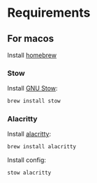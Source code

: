 # Requirements

## For macos

Install [homebrew](https://brew.sh)

### Stow

Install [GNU Stow](https://www.gnu.org/software/stow/):

```sh
brew install stow
```

### Alacritty

Install [alacritty](https://alacritty.org):

```sh
brew install alacritty
```

Install config:

```sh
stow alacritty
```

